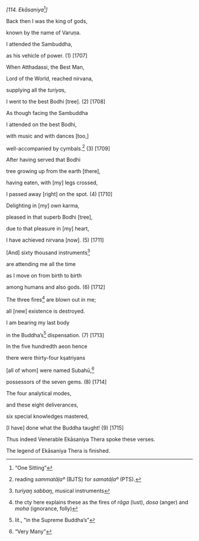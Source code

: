 *\[114. Ekāsaniya*[^1]*\]*

Back then I was the king of gods,

known by the name of Varuṇa.

I attended the Sambuddha,

as his vehicle of power. (1) \[1707\]

When Atthadassi, the Best Man,

Lord of the World, reached nirvana,

supplying all the *turiya*s,

I went to the best Bodhi \[tree\]. (2) \[1708\]

As though facing the Sambuddha

I attended on the best Bodhi,

with music and with dances \[too,\]

well-accompanied by cymbals.[^2] (3) \[1709\]

After having served that Bodhi

tree growing up from the earth \[there\],

having eaten, with \[my\] legs crossed,

I passed away \[right\] on the spot. (4) \[1710\]

Delighting in \[my\] own karma,

pleased in that superb Bodhi \[tree\],

due to that pleasure in \[my\] heart,

I have achieved nirvana \[now\]. (5) \[1711\]

\[And\] sixty thousand instruments[^3]

are attending me all the time

as I move on from birth to birth

among humans and also gods. (6) \[1712\]

The three fires[^4] are blown out in me;

all \[new\] existence is destroyed.

I am bearing my last body

in the Buddha’s[^5] dispensation. (7) \[1713\]

In the five hundredth aeon hence

there were thirty-four kṣatriyans

\[all of whom\] were named Subahū,[^6]

possessors of the seven gems. (8) \[1714\]

The four analytical modes,

and these eight deliverances,

six special knowledges mastered,

\[I have\] done what the Buddha taught! (9) \[1715\]

Thus indeed Venerable Ekāsaniya Thera spoke these verses.

The legend of Ekāsaniya Thera is finished.

[^1]: “One Sitting”

[^2]: reading *sammatāḷaº* (BJTS) for *samatāḷaº* (PTS).

[^3]: *turiyaŋ sabbaŋ*, musical instruments

[^4]: the cty here explains these as the fires of *rāga* (lust), *dosa*
    (anger) and *moha* (ignorance, folly)

[^5]: lit., "in the Supreme Buddha’s”

[^6]: “Very Many”

